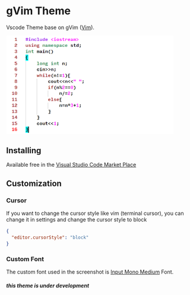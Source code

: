 # gVim Theme
Vscode Theme base on gVim ([Vim](https://www.vim.org/download.php)).

<img src="Screenshot/1.png" alt="gVim Theme" width="450px"/>

## Installing

Available free in the [Visual Studio Code Market Place](https://marketplace.visualstudio.com/items?itemName=ichsn.gvim-theme)


## Customization
### Cursor
If you want to change the cursor style like vim (terminal cursor), you can change it in settings and change the cursor style to block
```json
{
  "editor.cursorStyle": "block"
}
```
### Custom Font
The custom font used in the screenshot is [Input Mono Medium](https://input.djr.com/) Font.

##### *this theme is under development*